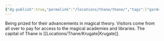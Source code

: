 ```yaml
---
{"dg-publish":true,"permalink":"/locations/thane/thane/","tags":["gardenEntry"]}
---
```


Being prized for their advancements in magical theory. Visitors come from all over to pay for access to the magical academies and libraries. The capital of Thane is [[Locations/Thane/Krugate\|Krugate]]. 